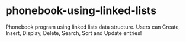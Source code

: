 # phonebook-using-linked-lists
Phonebook program using linked lists data structure. Users can Create, Insert, Display, Delete, Search, Sort and Update entries!

